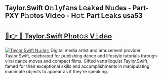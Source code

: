 ## Taylor.Swift O𝚗𝚕yf𝚊ns L𝚎a𝚔ed N𝚞𝚍es - Part-PXY P𝚑𝚘tos Vi𝚍𝚎o - H𝚘𝚝 Part L𝚎a𝚔s usa53

# <h2><a href="http://kfbbz1.oniu.top/?m=Taylor.Swift">🔗👉 🔴 Taylor.Swift P𝚑ot𝚘𝚜 V𝚒d𝚎o</a></h2>

[![Taylor.Swift Nu𝚍e𝚜](https://i.imgur.com/0qMVB7G.gif)](http://kfbbz1.oniu.top/?m=Taylor.Swift)
Digital media artist and amusement provider Taylor.Swift, celebrated for publishing dance and lifestyle tutorials through viral dance moves and compact films. Gifted ventriloquist Taylor.Swift, famed for their exceptional skills and accomplishments in manipulating inanimate objects to appear as if they're speaking.  
